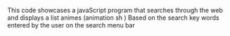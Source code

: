 This code  showcases a javaScript program that searches  through the web and  displays a list animes (animation sh ) Based on the search key words  entered by the user  on the  search menu  bar  
  
 
  
